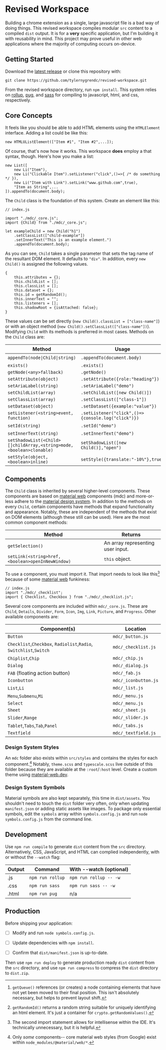 # Revised Workspace

Building a chrome extension as a single, large javascript file is a bad way of doing things. This revised workspace compiles modular `src` content to a compiled `dist` output. It is for a **very** specific application, but I'm building it with reusability in mind. This project may prove useful in other web applications where the majority of computing occurs on-device.

## Getting Started

Download the [latest release](https://github.com/tylernygrendc/revised-workspace.git/releases/tag/v0.10`) or clone this repository with:

`git clone https://github.com/tylernygrendc/revised-workspace.git`

From the revised workspace directory, run `npm install`. This system relies on [rollup](https://rollupjs.org/), [pug](https://pugjs.org), and [sass](https://sass-lang.com) for compiling to javascript, html, and css, respectively. 

## Core Concepts

It feels like you should be able to add HTML elements using the `HTMLElement` interface. Adding a list could be like this:

```
new HTMLUListElement(["Item #1", "Item #2",...]);
```

Of course, that's now how it works. This workspace **does** employ a that syntax, though. Here's how you make a list:

```
new List([
    new Li("Item"),
    new Li("Clickable Item").setListener("click",()=>{ /* do something */ }),
    new Li("Item with Link").setLink("www.github.com",true),
    "Item as String",...
]).appendTo(document.body);
```

The `Child` class is the foundation of this system. Create an element like this:

```
// index.js

import "./mdc/_core.js";
import {Child} from "./mdc/_core.js";

let exampleChild = new Child("h1")
    .setClassList(["child-example"])
    .setInnerText("This is an example element.")
    .appendTo(document.body);
```

As you can see, `Child` takes a single parameter that sets the tag name of the resultant DOM element. It defaults to `"div"`. In addition, every `new Child()` is assigned the following values.
```
{
    this.attributes = {};
    this.childList = [];
    this.classList = [];
    this.dataset = {};
    this.id = getRandomId();
    this.innerText = "";
    this.listeners = [];
    this.shadowRoot = {isAttached: false};
}
```

These values can be set directly (`new Child().classList = ["class-name"]`) or with an object method (`new Child().setClassList(["class-name"])`). Modifying `Child` with its methods is preferred in most cases. Methods on the `Child` class are:

|Method|Usage|Default|Returns|
|---|---|---|---|
|`appendTo(node\|Child\|string)`|`.appendTo(document.body)`|`getQueue()`[^1]|`this`|
|`exists()`|`.exists()`||`boolean`|
|`getNode(<any>fallback)`|`.getNode()`|`null`|`HTMLElement`|
|`setAttribute(object)`|`.setAttribute({role:"heading"})`|`{}`|`this`|
|`setAriaLabel(string)`|`.setAriaLabel("demo")`|`""`|`this`|
|`setChildList(array)`|`.setChildList([new Child()])`|`[]`|`this`|
|`setClassList(array)`|`.setClassList(["class-1"])`|`[]`|`this`|
|`setDataset(object)`|`.setDataset({example:"value"})`|`{}`|`this`|
|`setListener(<string>event, function)`|`.setListener("click",()=>{console.log("click")})`|`""`,`function(){}`|`this`|
|`setId(string)`|`.setId("demo")`|`getRandomId()`[^2]|`this`|
|`setInnerText(string)`|`.setInnerText("demo")`|`""`|`this`|
|`setShadowList(<Child>[]childArray,<string>mode,<boolean>clonable)`|`setShadowList([new Child()],"open")`|`{isAttached:true, mode:"open", clonable:false}`|`this`|
|`setStyle(object,<boolean>inline)`|`setStyle({translate:"-10%"},true)`|`{},false`|`this`|

## Components

The `Child` class is inherited by several higher-level components. These components are based on [material web](https://material-web.dev/) components (mdc) and more-or-less adhere to the [material design system](https://m3.material.io/). In addition to the methods on every `Child`, certain components have methods that expand functionality and appearance. Notably, these are independent of the methods that exist on DOM elements (although these still can be used). Here are the most common component methods:

|Method|Returns|
|---|---|
|`getSelection()`|An array representing user input.|
|`setLink(<string>href,<boolean>openInNewWindow)`|`this` object.|

To use a component, you must import it. That import needs to look like this[^3] because of some [material web](https://material-web.dev/) funkiness:

```
// index.js
import "./mdc/_checklist";
import { Checklist, Checkbox } from "./mdc/_checklist.js";
```

Several core components are included within `mdc/_core.js`. These are `Child`, `Details`, `Divider`, `Form`, `Icon`, `Img`, `Link`, `Picture`, and `Progress`. Other available components are:

|Component(s)|Location|
|---|---|
|`Button`|`mdc/_button.js`|
|`Checklist`,`Checkbox`, `Radiolist`,`Radio`, `Switchlist`,`Switch`|`mdc/_checklist.js`|
|`Chiplist`,`Chip`|`mdc/_chip.js`|
|`Dialog`|`mdc/_dialog.js`|
|`FAB` (floating action button)|`mdc/_fab.js`|
|`Iconbutton`|`mdc/_iconbutton.js`|
|`List`,`Li`|`mdc/_list.js`|
|`Menu`,`Submenu`,`Mi`|`mdc/_menu.js`|
|`Select`|`mdc/_menu.js`|
|`Sheet`|`mdc/_sheet.js`|
|`Slider`,`Range`|`mdc/_slider.js`|
|`Tablet`,`Tabs`,`Tab`,`Panel`|`mdc/_tabs.js`|
|`Textfield`|`mdc/_textfield.js`|

### Design System Styles

An `mdc` folder also exists within `src/styles` and contains the styles for each component.[^4] Notably, `theme.scss` and `typescale.scss` live outside of this folder because they are available at the `:root`/`:host` level. Create a custom theme using [material-web.dev](https://material-web.dev/).

### Design System Symbols

Material symbols are also kept separately, this time in `dist/assets`. You shouldn't need to touch the `dist` folder very often, only when updating `manifest.json` or adding static assets like images. To package only essential symbols, edit the `symbols` array within `symbols.config.js` and run `node symbols.config.js` from the command line.

## Development

Use `npm run compile` to generate `dist` content from the `src` directory. Alternatively, CSS, JavaScript, and HTML can complied independently, with or without the `--watch` flag:

|Output|Command|With --watch (optional)|
|---|---|---|
|.js|`npm run rollup`|`npm run rollup -- -w`|
|.css|`npm run sass`|`npm run sass -- -w`|
|.html|`npm run pug`|n/a|

## Production

Before shipping your application:

- [ ] Modify and run `node symbols.config.js`.

- [ ] Update dependencies with `npm install`.

- [ ] Confirm that `dist/manifest.json` is up-to-date.

Then use `npm run deploy` to generate production ready `dist` content from the `src` directory, and use `npm run compress` to compress the `dist` directory to `dist.zip`.

[^1]: `getQueue()` references (or creates) a node containing elements that have not yet been moved to their final position. This isn't absolutely necessary, but helps to prevent layout shift.
[^2]: `getRandomId()` returns a random string suitable for uniquely identifying an html element. It's just a container for `crypto.getRandomValues()`.
[^3]: The second import statement allows for intellisense within the IDE. It's technically unnecessary, but it is helpful.
[^4]: Only *some* components-- core material web styles (from Google) exist within `node_modules/@material/web/*`.